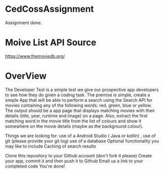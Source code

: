 # CedCossAssignment

Assignment done.

# Moive List API Source
https://www.themoviedb.org/

# OverView
The Developer Test is a simple test we give our prospective app developers to see how they do given a coding task. The premise is simple, create a simple App that will be able to perform a search using the Search API for movies containing any of the following words: red, green, blue or yellow. The output should be a app page that displays matching movies with their details (title, year, runtime and image) on a page. Also, extract the first matching word in the movie title from the list of colours and show it somewhere on the movie details (maybe as the background colour).

Things we are looking for: use of a Android Studio ( Java or kotlin) , use of git (please provide your git log) use of a database Optional functionality you may like to include Caching of search results

Clone this repository to your Github account (don't fork it please) Create your app, commit it and then push it to Github Email us a link to your completed code You're done!
